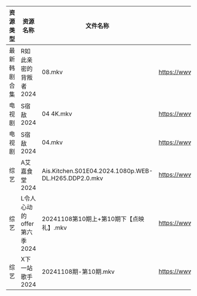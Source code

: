 | 资源类型   | 资源名称               | 文件名称                                                 | 分享链接                                 | 更新时间                |
| ------ | ------------------ | ---------------------------------------------------- | ------------------------------------ | ------------------- |
| 最新韩剧合集 | R如此亲密的背叛者2024      | 08.mkv                                               | https://www.alipan.com/s/XPaiCBQqD2E | 2024-11-09 00:06:08 |
| 电视剧    | S宿敌2024            | 04 4K.mkv                                            | https://www.alipan.com/s/jyw7xtYezPF | 2024-11-09 08:06:09 |
| 电视剧    | S宿敌2024            | 04.mkv                                               | https://www.alipan.com/s/jyw7xtYezPF | 2024-11-09 08:06:09 |
| 综艺     | A艾嘉食堂2024          | Ais.Kitchen.S01E04.2024.1080p.WEB-DL.H265.DDP2.0.mkv | https://www.alipan.com/s/qqA2j1AeyfW | 2024-11-09 08:06:56 |
| 综艺     | L令人心动的offer第六季2024 | 20241108第10期上+第10期下【点映礼】.mkv                         | https://www.alipan.com/s/wF4mBRf7vAS | 2024-11-09 08:07:18 |
| 综艺     | X下一站歌手2024         | 20241108期-第10期.mkv                                   | https://www.alipan.com/s/eBKzWFKqm82 | 2024-11-09 00:08:08 |
